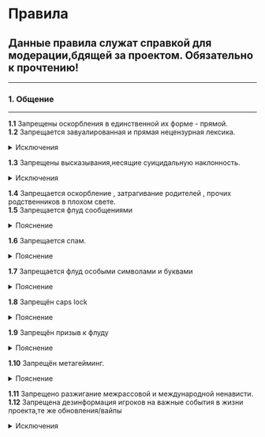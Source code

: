 # Правила
## Данные правила служат справкой для модерации,бдящей за проектом. Обязательно к прочтению!
---
### 1. Общение  
---  
__1.1__ Запрещены оскорбления в единственной их форме - прямой.  
__1.2__ Запрещается завуалированная и прямая нецензурная лексика.  

<details>
  <summary>Исключения</summary>
  <b>1</b> Ролеплэй ситуации,требующие отыгровки с данном видом выражений (те же похищения бандами)
  <br/>
  <b>2</b> Ролеплэй ситуации в обычном бытие (например,половой контакт)
</details>  

__1.3__ Запрещены высказывания,несящие суицидальную наклонность.  

<details>
  <summary>Исключения</summary>
  <b>1</b> Ролеплэй ситуации,требующие размышления в данном русле для отыгровки роли.
  <br>
  <b>2</b> Использование,как элемент сатиры.
</details>

__1.4__ Запрещается оскорбление , затрагивание родителей , прочих родственников в плохом свете.  
__1.5__ Запрещается флуд сообщениями

<details>
  <summary>Пояснение</summary>
Более трёх(включительно) одинаковых или похожих по смысловой нагрузке,написанию сообщений за минуту
</details>

__1.6__ Запрещается спам.

<details>
  <summary>Пояснение</summary>
Флуд (см. пояснение в пункте 1.5) с рекламной интеграцией.
Исключения: фан-паблики проекта/личные данные,такие как страница вконтакте (без призыва к лайкам,проявления активности)
</details>

__1.7__ Запрещается флуд особыми символами и буквами

<details>
  <summary>Пояснение</summary>
Флуд спец.символами - от 5 , флуд буквами и цифрами - от трёх подряд.
</details>

__1.8__ Запрещён caps lock

<details>
  <summary>Пояснение</summary>
От 5-ти символов подряд
</details>

__1.9__ Запрещён призыв к флуду

<details>
  <summary>Пояснение</summary>
Сообщения с просьбами поставить какой-либо знак,написать какое-либо слово
</details>

__1.10__ Запрещён метагейминг.

<details>
  <summary>Пояснение</summary>
Для информации в рамках игрового процесса используется обычный чат,для информации из реального мира - ooc чат (/b).
В случае если была допущена ошибка и ooc информация попала в ic чат (обычный чат) следует написать в ooc чат (/b) "откат".
Смайлики,прочие знаки в ic чате (обычном чате) так же будут приняты метагеймингом
</details>

__1.11__ Запрещено разжигание межрассовой и международной ненависти.  
__1.12__ Запрещена дезинформация игроков на важные события в жизни проекта,те же обновления/вайпы

<details>
  <summary>Исключения</summary>
  <b>1</b> Новостные фан-паблики,выкладывающие предположения.
  <b>2</b> Обсуждения,предположения.
